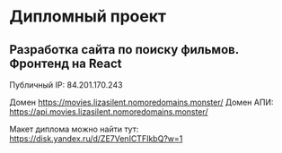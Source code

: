 #  Дипломный проект #
## Разработка сайта по поиску фильмов. Фронтенд на React ##

Публичный IP: 84.201.170.243

Домен https://movies.lizasilent.nomoredomains.monster/
Домен АПИ: https://api.movies.lizasilent.nomoredomains.monster/

Макет диплома можно найти тут: https://disk.yandex.ru/d/ZE7VenICTFIkbQ?w=1
